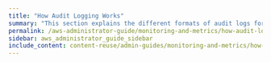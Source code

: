 ```yaml
---
title: "How Audit Logging Works"
summary: "This section explains the different formats of audit logs for file system operations that Qumulo Core generates whenever a connected client sends a request to a Qumulo cluster."
permalink: /aws-administrator-guide/monitoring-and-metrics/how-audit-logging-works.html
sidebar: aws_administrator_guide_sidebar
include_content: content-reuse/admin-guides/monitoring-and-metrics/how-audit-logging-works.md
---
```

